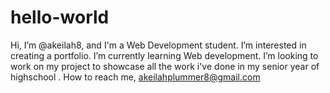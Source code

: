# hello-world
Hi, I’m @akeilah8, and I'm a Web Development student. I’m interested in creating a portfolio. I’m currently learning Web development. I’m looking to work on my project to showcase all the work i've done in my senior year of highschool . How to reach me, akeilahplummer8@gmail.com

